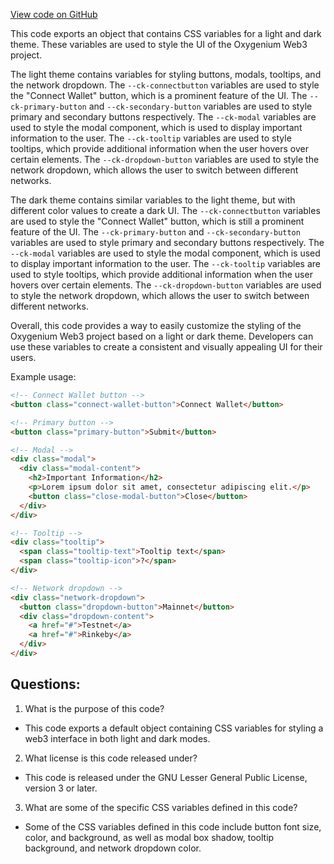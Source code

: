 [View code on GitHub](https://github.com/oxygenium-network/oxygenium-web3/packages/web3-react/src/styles/themes/base.ts)

This code exports an object that contains CSS variables for a light and dark theme. These variables are used to style the UI of the Oxygenium Web3 project. 

The light theme contains variables for styling buttons, modals, tooltips, and the network dropdown. The `--ck-connectbutton` variables are used to style the "Connect Wallet" button, which is a prominent feature of the UI. The `--ck-primary-button` and `--ck-secondary-button` variables are used to style primary and secondary buttons respectively. The `--ck-modal` variables are used to style the modal component, which is used to display important information to the user. The `--ck-tooltip` variables are used to style tooltips, which provide additional information when the user hovers over certain elements. The `--ck-dropdown-button` variables are used to style the network dropdown, which allows the user to switch between different networks.

The dark theme contains similar variables to the light theme, but with different color values to create a dark UI. The `--ck-connectbutton` variables are used to style the "Connect Wallet" button, which is still a prominent feature of the UI. The `--ck-primary-button` and `--ck-secondary-button` variables are used to style primary and secondary buttons respectively. The `--ck-modal` variables are used to style the modal component, which is used to display important information to the user. The `--ck-tooltip` variables are used to style tooltips, which provide additional information when the user hovers over certain elements. The `--ck-dropdown-button` variables are used to style the network dropdown, which allows the user to switch between different networks.

Overall, this code provides a way to easily customize the styling of the Oxygenium Web3 project based on a light or dark theme. Developers can use these variables to create a consistent and visually appealing UI for their users. 

Example usage:

```html
<!-- Connect Wallet button -->
<button class="connect-wallet-button">Connect Wallet</button>

<!-- Primary button -->
<button class="primary-button">Submit</button>

<!-- Modal -->
<div class="modal">
  <div class="modal-content">
    <h2>Important Information</h2>
    <p>Lorem ipsum dolor sit amet, consectetur adipiscing elit.</p>
    <button class="close-modal-button">Close</button>
  </div>
</div>

<!-- Tooltip -->
<div class="tooltip">
  <span class="tooltip-text">Tooltip text</span>
  <span class="tooltip-icon">?</span>
</div>

<!-- Network dropdown -->
<div class="network-dropdown">
  <button class="dropdown-button">Mainnet</button>
  <div class="dropdown-content">
    <a href="#">Testnet</a>
    <a href="#">Rinkeby</a>
  </div>
</div>
```
## Questions: 
 1. What is the purpose of this code?
- This code exports a default object containing CSS variables for styling a web3 interface in both light and dark modes.

2. What license is this code released under?
- This code is released under the GNU Lesser General Public License, version 3 or later.

3. What are some of the specific CSS variables defined in this code?
- Some of the CSS variables defined in this code include button font size, color, and background, as well as modal box shadow, tooltip background, and network dropdown color.